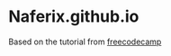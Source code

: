# Naferix.github.io
Based on the tutorial from [freecodecamp](https://www.freecodecamp.org/news/how-to-build-a-developer-portfolio-website/)
